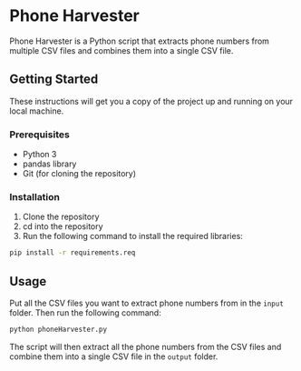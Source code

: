 # Phone Harvester

Phone Harvester is a Python script that extracts phone numbers from multiple CSV files and combines them into a single CSV file.

## Getting Started

These instructions will get you a copy of the project up and running on your local machine.

### Prerequisites

- Python 3
- pandas library
- Git (for cloning the repository)

### Installation

1. Clone the repository
2. cd into the repository
3. Run the following command to install the required libraries:
```sh
pip install -r requirements.req
```

## Usage
Put all the CSV files you want to extract phone numbers from in the `input` folder. Then run the following command:
```sh
python phoneHarvester.py
```
The script will then extract all the phone numbers from the CSV files and combine them into a single CSV file in the `output` folder.
